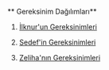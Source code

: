 ** Gereksinim Dağılımları**

1. [İlknur'un Gereksinimleri](gereksinim-analizleri/ilknur_gereksinim_analizleri.md)
 
2. [Sedef'in Gereksinimleri](gereksinim-analizleri/sedef_gereksinim_analizleri.md)

3. [Zeliha'nın Gereksinimleri](gereksinim-analizleri/zeliha_gereksinim_analizleri.md)
